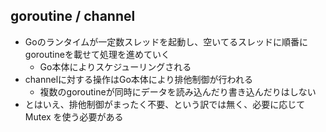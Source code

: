 
## goroutine / channel

* Goのランタイムが一定数スレッドを起動し、空いてるスレッドに順番にgoroutineを載せて処理を進めていく
  * Go本体によりスケジューリングされる
* channelに対する操作はGo本体により排他制御が行われる　
  * 複数のgoroutineが同時にデータを読み込んだり書き込んだりはしない
* とはいえ、排他制御がまったく不要、という訳では無く、必要に応じてMutex を使う必要がある
